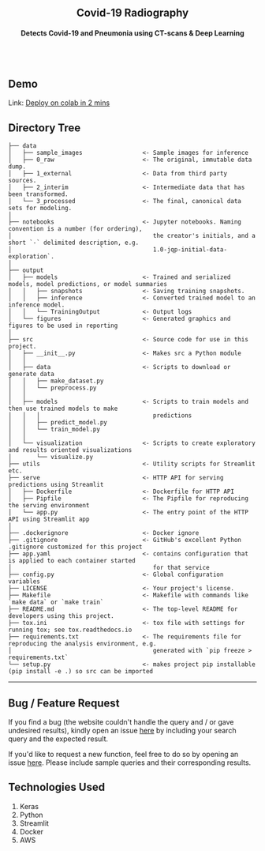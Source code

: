   <h2 align="center">Covid-19 Radiography</h>

  <h4 align="center">
  <p align="center">
    Detects Covid-19 and Pneumonia using CT-scans & Deep Learning
    </h4>
  </p>
</p>



<br></br>
## Demo
Link: [Deploy on colab in 2 mins](https://colab.research.google.com)


Directory Tree
------------

    ├── data
    │   ├── sample_images                 <- Sample images for inference
    │   ├── 0_raw                         <- The original, immutable data dump.
    │   ├── 1_external                    <- Data from third party sources.
    │   ├── 2_interim                     <- Intermediate data that has been transformed.
    │   └── 3_processed                   <- The final, canonical data sets for modeling.
    │
    ├── notebooks                         <- Jupyter notebooks. Naming convention is a number (for ordering),
    │                                        the creator's initials, and a short `-` delimited description, e.g.
    │                         `              1.0-jqp-initial-data-exploration`.
    │
    ├── output
    │   ├── models                        <- Trained and serialized models, model predictions, or model summaries
    │   │   ├── snapshots                 <- Saving training snapshots.
    │   │   ├── inference                 <- Converted trained model to an inference model.
    │   │   └── TrainingOutput            <- Output logs
    │   └── figures                       <- Generated graphics and figures to be used in reporting
    │
    ├── src                               <- Source code for use in this project.
    │   ├── __init__.py                   <- Makes src a Python module
    │   │
    │   ├── data                          <- Scripts to download or generate data
    │   │   ├── make_dataset.py
    │   │   └── preprocess.py    
    │   │
    │   ├── models                        <- Scripts to train models and then use trained models to make
    │   │   │                                predictions
    │   │   ├── predict_model.py
    │   │   └── train_model.py
    │   │
    │   └── visualization                 <- Scripts to create exploratory and results oriented visualizations
    │       └── visualize.py
    ├── utils                             <- Utility scripts for Streamlit etc.
    ├── serve                             <- HTTP API for serving predictions using Streamlit
    │   ├── Dockerfile                    <- Dockerfile for HTTP API
    │   ├── Pipfile                       <- The Pipfile for reproducing the serving environment
    │   └── app.py                        <- The entry point of the HTTP API using Streamlit app
    │
    ├── .dockerignore                     <- Docker ignore
    ├── .gitignore                        <- GitHub's excellent Python .gitignore customized for this project
    ├── app.yaml                          <- contains configuration that is applied to each container started
    │                                        for that service
    ├── config.py                         <- Global configuration variables
    ├── LICENSE                           <- Your project's license.
    ├── Makefile                          <- Makefile with commands like `make data` or `make train`
    ├── README.md                         <- The top-level README for developers using this project.
    ├── tox.ini                           <- tox file with settings for running tox; see tox.readthedocs.io
    ├── requirements.txt                  <- The requirements file for reproducing the analysis environment, e.g.
    │                                        generated with `pip freeze > requirements.txt`
    └── setup.py                          <- makes project pip installable (pip install -e .) so src can be imported


--------
## Bug / Feature Request
If you find a bug (the website couldn't handle the query and / or gave undesired results), kindly open an issue [here](https://github.com/prasannarangam21) by including your search query and the expected result.

If you'd like to request a new function, feel free to do so by opening an issue [here](https://github.com/prasannarangam21). Please include sample queries and their corresponding results.


## Technologies Used

1) Keras
2) Python
3) Streamlit
4) Docker
5) AWS

